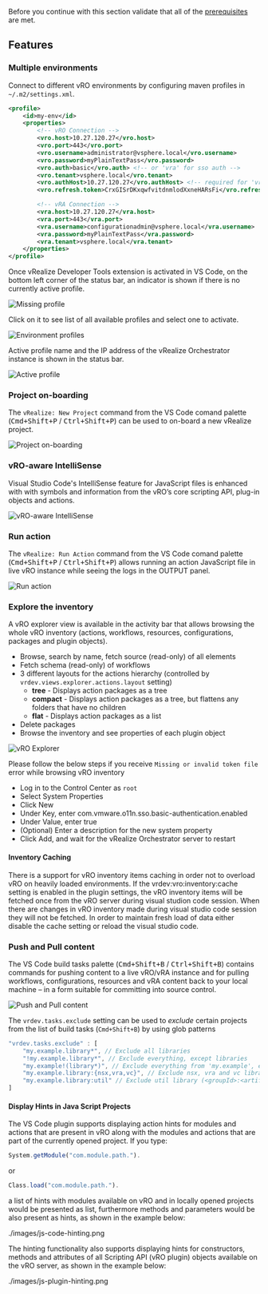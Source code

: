 Before you continue with this section validate that all of the [prerequisites](./Setup-Developer-Workstation.md) are met.

## Features

### Multiple environments

Connect to different vRO environments by configuring maven profiles in `~/.m2/settings.xml`.

```xml
<profile>
    <id>my-env</id>
    <properties>
        <!-- vRO Connection -->
        <vro.host>10.27.120.27</vro.host>
        <vro.port>443</vro.port>
        <vro.username>administrator@vsphere.local</vro.username>
        <vro.password>myPlainTextPass</vro.password>
        <vro.auth>basic</vro.auth> <!-- or 'vra' for sso auth -->
        <vro.tenant>vsphere.local</vro.tenant>
        <vro.authHost>10.27.120.27</vro.authHost> <!-- required for 'vra' auth -->
        <vro.refresh.token>CrxGISrDKxqwfvitdnmlodXxneHARsFi</vro.refresh.token>

        <!-- vRA Connection -->
        <vra.host>10.27.120.27</vra.host>
        <vra.port>443</vra.port>
        <vra.username>configurationadmin@vsphere.local</vra.username>
        <vra.password>myPlainTextPass</vra.password>
        <vra.tenant>vsphere.local</vra.tenant>
    </properties>
</profile>
```

Once vRealize Developer Tools extension is activated in VS Code, on the bottom left corner of the status bar, an indicator is shown if there is no currently active profile.

![Missing profile](./images/no-profile.png)

Click on it to see list of all available profiles and select one to activate.

![Environment profiles](./images/env-profile.png)

Active profile name and the IP address of the vRealize Orchestrator instance is shown in the status bar.

![Active profile](./images/with-profile.png)

### Project on-boarding

The `vRealize: New Project` command from the VS Code comand palette (<kbd>Cmd+Shift+P</kbd> / <kbd>Ctrl+Shift+P</kbd>) can be used to on-board a new vRealize project.

![Project on-boarding](./images/new-project.png)

### vRO-aware IntelliSense

Visual Studio Code's IntelliSense feature for JavaScript files is enhanced with with symbols and information from the vRO’s core scripting API, plug-in objects and actions.

![vRO-aware IntelliSense](./images/autocomplete.gif)

### Run action

The `vRealize: Run Action` command from the VS Code comand palette (<kbd>Cmd+Shift+P</kbd> / <kbd>Ctrl+Shift+P</kbd>) allows running an action JavaScript file in live vRO instance while seeing the logs in the OUTPUT panel.

![Run action](./images/run-action.png)

### Explore the inventory

A vRO explorer view is available in the activity bar that allows browsing the whole vRO inventory (actions, workflows, resources, configurations, packages and plugin objects).

-   Browse, search by name, fetch source (read-only) of all elements
-   Fetch schema (read-only) of workflows
-   3 different layouts for the actions hierarchy (controlled by `vrdev.views.explorer.actions.layout` setting)
    -   **tree** - Displays action packages as a tree
    -   **compact** - Displays action packages as a tree, but flattens any folders that have no children
    -   **flat** - Displays action packages as a list
-   Delete packages
-   Browse the inventory and see properties of each plugin object

![vRO Explorer](./images/explorer.png)

Please follow the below steps if you receive `Missing or invalid token file` error while browsing vRO inventory

-   Log in to the Control Center as `root`
-   Select System Properties
-   Click New
-   Under Key, enter com.vmware.o11n.sso.basic-authentication.enabled
-   Under Value, enter true
-   (Optional) Enter a description for the new system property
-   Click Add, and wait for the vRealize Orchestrator server to restart


#### Inventory Caching

There is a support for vRO inventory items caching in order not to overload vRO on heavily loaded environments. If the vrdev:vro:inventory:cache setting is enabled in the plugin settings, the vRO inventory items will be fetched once from the vRO server during visual studion code session. When there are changes in vRO inventory made during visual studio code session they will not be fetched. In order to maintain fresh load of data either disable the cache setting or reload the visual studio code.

### Push and Pull content

The VS Code build tasks palette (<kbd>Cmd+Shift+B</kbd> / <kbd>Ctrl+Shift+B</kbd>) contains commands for pushing content to a live vRO/vRA instance and for pulling workflows, configurations, resources and vRA content back to your local machine – in a form suitable for committing into source control.

![Push and Pull content](./images/push-pull.png)

The `vrdev.tasks.exclude` setting can be used to _exclude_ certain projects from the list of build tasks (`Cmd+Shift+B`) by using glob patterns

```javascript
"vrdev.tasks.exclude" : [
    "my.example.library*", // Exclude all libraries
    "!my.example.library*", // Exclude everything, except libraries
    "my.example!(library*)", // Exclude everything from 'my.example', except libraries
    "my.example.library:{nsx,vra,vc}", // Exclude nsx, vra and vc libraries
    "my.example.library:util" // Exclude util library (<groupId>:<artifactId>)
]
```

#### Display Hints in Java Script Projects

The VS Code plugin supports displaying action hints for modules and actions that are present in vRO along with the modules and actions that are part of the currently opened project. If you type:

```javascript
System.getModule("com.module.path.").
```

or

```javascript
Class.load("com.module.path.").
```

a list of hints with modules available on vRO and in locally opened projects would be presented as list, furthermore methods and parameters would be also present as hints, as shown in the example below:

./images/js-code-hinting.png

The hinting functionality also supports displaying hints for constructors, methods and attributes of all Scripting API (vRO plugin) objects available on the vRO server, as shown in the example below:

./images/js-plugin-hinting.png

